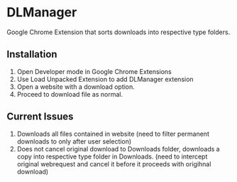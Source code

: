 # DLManager
Google Chrome Extension that sorts downloads into respective type folders.

## Installation
1. Open Developer mode in Google Chrome Extensions
2. Use Load Unpacked Extension to add DLManager extension
3. Open a website with a download option.
4. Proceed to download file as normal. 

## Current Issues
1. Downloads all files contained in website (need to filter permanent downloads to only after user selection)
2. Does not cancel original download to Downloads folder, downloads a copy into respective type folder in Downloads. (need to intercept original webrequest and cancel it before it proceeds with origihnal download)
